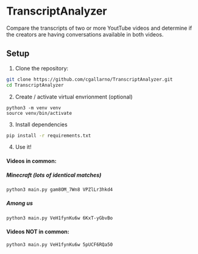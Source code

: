 # TranscriptAnalyzer

Compare the transcripts of two or more YoutTube videos and determine if the creators are having conversations available in both videos.

## Setup

1. Clone the repository:

```bash
git clone https://github.com/cgallarno/TranscriptAnalyzer.git
cd TranscriptAnalyzer
```

2. Create / activate virtual envrionment (optional)

```
python3 -m venv venv
source venv/bin/activate
```

3. Install dependencies

```bash
pip install -r requirements.txt
```

4. Use it!

#### Videos in common:

##### Minecraft (lots of identical matches)

```bash
python3 main.py gam8OM_7Wn8 VPZlLr3hkd4
```

##### Among us

```bash
python3 main.py VeH1fynKu6w 6KxT-yGbvBo
```

#### Videos NOT in common:

```bash
python3 main.py VeH1fynKu6w 5pUCF6RQa50
```
